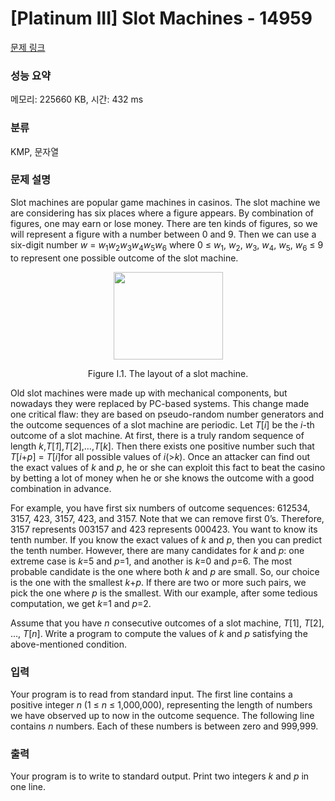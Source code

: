 # [Platinum III] Slot Machines - 14959 

[문제 링크](https://www.acmicpc.net/problem/14959) 

### 성능 요약

메모리: 225660 KB, 시간: 432 ms

### 분류

KMP, 문자열

### 문제 설명

<p>Slot machines are popular game machines in casinos. The slot machine we are considering has six places where a figure appears. By combination of figures, one may earn or lose money. There are ten kinds of figures, so we will represent a figure with a number between 0 and 9. Then we can use a six-digit number <em>w</em> = <em>w</em><sub>1</sub><em>w</em><sub>2</sub><em>w</em><sub>3</sub><em>w</em><sub>4</sub><em>w</em><sub>5</sub><em>w</em><sub>6</sub> where 0 ≤ <em>w</em><sub>1</sub>, <em>w</em><sub>2</sub>, <em>w</em><sub>3</sub>, <em>w</em><sub>4</sub>, <em>w</em><sub>5</sub>, <em>w</em><sub>6</sub> ≤ 9 to represent one possible outcome of the slot machine.</p>

<p style="text-align:center"><img alt="" src="" style="height:140px; width:175px"></p>

<p style="text-align:center">Figure I.1. The layout of a slot machine.</p>

<p>Old slot machines were made up with mechanical components, but nowadays they were replaced by PC-based systems. This change made one critical flaw: they are based on pseudo-random number generators and the outcome sequences of a slot machine are periodic. Let <em>T</em>[<em>i</em>] be the <em>i</em>-th outcome of a slot machine. At first, there is a truly random sequence of length <em>k</em>,<em>T</em>[<em>1</em>],<em>T</em>[<em>2</em>],…,<em>T</em>[<em>k</em>]. Then there exists one positive number such that <em>T</em>[<em>i</em>+<em>p</em>] = <em>T</em>[<em>i</em>]for all possible values of <em>i</em>(><em>k</em>). Once an attacker can find out the exact values of <em>k</em> and <em>p</em>, he or she can exploit this fact to beat the casino by betting a lot of money when he or she knows the outcome with a good combination in advance.</p>

<p>For example, you have first six numbers of outcome sequences: 612534, 3157, 423, 3157, 423, and 3157. Note that we can remove first 0’s. Therefore, 3157 represents 003157 and 423 represents 000423. You want to know its tenth number. If you know the exact values of <em>k</em> and <em>p</em>, then you can predict the tenth number. However, there are many candidates for <em>k</em> and <em>p</em>: one extreme case is <em>k</em>=5 and <em>p</em>=1, and another is <em>k</em>=0 and <em>p</em>=6. The most probable candidate is the one where both <em>k</em> and <em>p</em> are small. So, our choice is the one with the smallest <em>k</em>+<em>p</em>. If there are two or more such pairs, we pick the one where <em>p</em> is the smallest. With our example, after some tedious computation, we get <em>k</em>=1 and <em>p</em>=2.</p>

<p>Assume that you have <em>n</em> consecutive outcomes of a slot machine, <em>T</em>[1], <em>T</em>[2], …, <em>T</em>[<em>n</em>]. Write a program to compute the values of <em>k</em> and <em>p</em> satisfying the above-mentioned condition.</p>

### 입력 

 <p>Your program is to read from standard input. The first line contains a positive integer <em>n</em> (1 ≤ <em>n</em> ≤ 1,000,000), representing the length of numbers we have observed up to now in the outcome sequence. The following line contains <em>n</em> numbers. Each of these numbers is between zero and 999,999.</p>

### 출력 

 <p>Your program is to write to standard output. Print two integers <em>k</em> and <em>p</em> in one line.</p>

